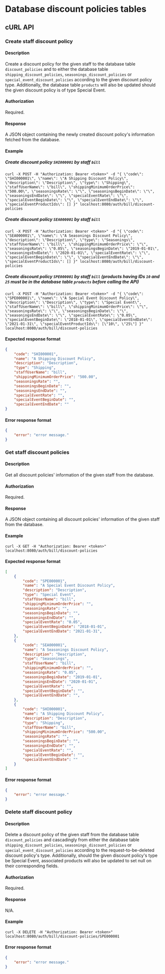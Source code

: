 # Database discount policies tables
## cURL API
### Create staff discount policy
#### Description
Create a discount policy for the given staff to the database table `discount_policies` and to either the database table `shipping_discount_policies`, `seasonings_discount_policies` or `special_event_discount_policies` according to the given discount policy type. Additionally, the database table `products` will also be updated should the given discount policy is of type Special Event.
#### Authorization
Required.
#### Response
A JSON object containing the newly created discount policy's information fetched from the database.
#### Example
##### Create discount policy `SHI000001` by staff `bill`
`curl -X POST -H "Authorization: Bearer <token>" -d "{ \"code\": \"SHI000001\", \"name\": \"A Shipping Discount Policy\", \"description\": \"Description\", \"type\": \"Shipping\", \"staffUserName\": \"bill\", \"shippingMinimumOrderPrice\": \"500.00\", \"seasoningsRate\": \"\", \"seasoningsBeginDate\": \"\", \"seasoningsEndDate\": \"\", \"specialEventRate\": \"\", \"specialEventBeginDate\": \"\", \"specialEventEndDate\": \"\", \"specialEventProductIds\": [] }" localhost:8080/auth/bill/discount-policies`
##### Create discount policy `SEA000001` by staff `bill`
`curl -X POST -H "Authorization: Bearer <token>" -d "{ \"code\": \"SEA000001\", \"name\": \"A Seasonings Discount Policy\", \"description\": \"Description\", \"type\": \"Seasonings\", \"staffUserName\": \"bill\", \"shippingMinimumOrderPrice\": \"\", \"seasoningsRate\": \"0.05\", \"seasoningsBeginDate\": \"2019-01-01\", \"seasoningsEndDate\": \"2020-01-01\", \"specialEventRate\": \"\", \"specialEventBeginDate\": \"\", \"specialEventEndDate\": \"\", \"specialEventProductIds\": [] }" localhost:8080/auth/bill/discount-policies`
##### Create discount policy `SPE000001` by staff `bill` (products having IDs `10` and `25` must be in the database table `products` before calling the API)
`curl -X POST -H "Authorization: Bearer <token>" -d "{ \"code\": \"SPE000001\", \"name\": \"A Special Event Discount Policy\", \"description\": \"Description\", \"type\": \"Special Event\", \"staffUserName\": \"bill\", \"shippingMinimumOrderPrice\": \"\", \"seasoningsRate\": \"\", \"seasoningsBeginDate\": \"\", \"seasoningsEndDate\": \"\", \"specialEventRate\": \"0.05\", \"specialEventBeginDate\": \"2018-01-01\", \"specialEventEndDate\": \"2021-01-31\", \"specialEventProductIds\": [\"10\", \"25\"] }" localhost:8080/auth/bill/discount-policies`
#### Expected response format
```json
{
    "code": "SHI000001",
    "name": "A Shipping Discount Policy",
    "description": "Description",
    "type": "Shipping",
    "staffUserName": "bill",
    "shippingMinimumOrderPrice": "500.00",
    "seasoningsRate": "",
    "seasoningsBeginDate": "",
    "seasoningsEndDate": "",
    "specialEventRate": "",
    "specialEventBeginDate": "",
    "specialEventEndDate": ""
}
```
#### Error response format
```json
{
    "error": "error message."
}
```

### Get staff discount policies
#### Description
Get all discount policies' information of the given staff from the database.
#### Authorization
Required.
#### Response
A JSON object containing all discount policies' information of the given staff from the database.
#### Example
`curl -X GET -H "Authorization: Bearer <token>" localhost:8080/auth/bill/discount-policies`
#### Expected response format
```json
[
    {
        "code": "SPE000001",
        "name": "A Special Event Discount Policy",
        "description": "Description",
        "type": "Special Event",
        "staffUserName": "bill",
        "shippingMinimumOrderPrice": "",
        "seasoningsRate": "",
        "seasoningsBeginDate": "",
        "seasoningsEndDate": "",
        "specialEventRate": "0.05",
        "specialEventBeginDate": "2018-01-01",
        "specialEventEndDate": "2021-01-31",
    },
    {
        "code": "SEA000001",
        "name": "A Seasonings Discount Policy",
        "description": "Description",
        "type": "Seasonings",
        "staffUserName": "bill",
        "shippingMinimumOrderPrice": "",
        "seasoningsRate": "0.05",
        "seasoningsBeginDate": "2019-01-01",
        "seasoningsEndDate": "2020-01-01",
        "specialEventRate": "",
        "specialEventBeginDate": "",
        "specialEventEndDate": "",
    },
    {
        "code": "SHI000001",
        "name": "A Shipping Discount Policy",
        "description": "Description",
        "type": "Shipping",
        "staffUserName": "bill",
        "shippingMinimumOrderPrice": "500.00",
        "seasoningsRate": "",
        "seasoningsBeginDate": "",
        "seasoningsEndDate": "",
        "specialEventRate": "",
        "specialEventBeginDate": "",
        "specialEventEndDate": ""
    }
]
```
#### Error response format
```json
{
    "error": "error message."
}
```

### Delete staff discount policy
#### Description
Delete a discount policy of the given staff from the database table `discount_policies` and cascadingly from either the database table `shipping_discount_policies`, `seasonings_discount_policies` or `special_event_discount_policies` according to the request-to-be-deleted discount policy's type. Additionally, should the given discount policy's type be Special Event, associated products will also be updated to set null on their corresponding fields.
#### Authorization
Required.
#### Response
N/A.
#### Example
`curl -X DELETE -H "Authorization: Bearer <token>" localhost:8080/auth/bill/discount-policies/SPE000001`
#### Error response format
```json
{
    "error": "error message."
}
```